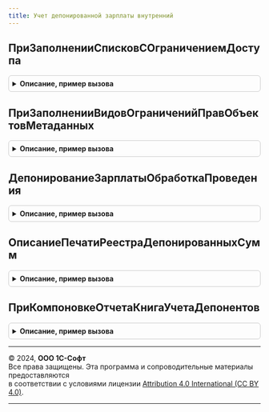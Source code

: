 ```yaml
---
title: Учет депонированной зарплаты внутренний
---
```



## ПриЗаполненииСписковСОграничениемДоступа
<details style="margin: 1em 0; padding: 0.5em; border: 1px solid #ccc; border-radius: 6px;">

<summary style="font-weight: bold; cursor: pointer;">Описание, пример вызова</summary>

```bsl

// См. УправлениеДоступомПереопределяемый.ПриЗаполненииСписковСОграничениемДоступа.
Процедура ПриЗаполненииСписковСОграничениемДоступа(Списки) Экспорт
```

Пример вызова
```bsl
УчетДепонированнойЗарплатыВнутренний.ПриЗаполненииСписковСОграничениемДоступа(Списки) 
```
</details>

## ПриЗаполненииВидовОграниченийПравОбъектовМетаданных
<details style="margin: 1em 0; padding: 0.5em; border: 1px solid #ccc; border-radius: 6px;">

<summary style="font-weight: bold; cursor: pointer;">Описание, пример вызова</summary>

```bsl

// См. УправлениеДоступомПереопределяемый.ПриЗаполненииВидовОграниченийПравОбъектовМетаданных.
Процедура ПриЗаполненииВидовОграниченийПравОбъектовМетаданных(Описание) Экспорт
```

Пример вызова
```bsl
УчетДепонированнойЗарплатыВнутренний.ПриЗаполненииВидовОграниченийПравОбъектовМетаданных(Описание) 
```
</details>

## ДепонированиеЗарплатыОбработкаПроведения
<details style="margin: 1em 0; padding: 0.5em; border: 1px solid #ccc; border-radius: 6px;">

<summary style="font-weight: bold; cursor: pointer;">Описание, пример вызова</summary>

```bsl

/// Обработчики событий модуля объекта документов Депонирование зарплаты.

Процедура ДепонированиеЗарплатыОбработкаПроведения(ДокументОбъект, Отказ) Экспорт
```

Пример вызова
```bsl
УчетДепонированнойЗарплатыВнутренний.ДепонированиеЗарплатыОбработкаПроведения(ДокументОбъект, Отказ) 
```
</details>

## ОписаниеПечатиРеестраДепонированныхСумм
<details style="margin: 1em 0; padding: 0.5em; border: 1px solid #ccc; border-radius: 6px;">

<summary style="font-weight: bold; cursor: pointer;">Описание, пример вызова</summary>

```bsl

// Возвращает описание команды печати реестра депонированных сумм.
//
// Возвращаемое значение:
//   Структура - структура с полями:
//		* ПредставлениеКоманды - строка.
//
Функция ОписаниеПечатиРеестраДепонированныхСумм() Экспорт
```

Пример вызова
```bsl
Результат = УчетДепонированнойЗарплатыВнутренний.ОписаниеПечатиРеестраДепонированныхСумм() 
```
</details>

## ПриКомпоновкеОтчетаКнигаУчетаДепонентов
<details style="margin: 1em 0; padding: 0.5em; border: 1px solid #ccc; border-radius: 6px;">

<summary style="font-weight: bold; cursor: pointer;">Описание, пример вызова</summary>

```bsl

Процедура ПриКомпоновкеОтчетаКнигаУчетаДепонентов(Объект, ДокументРезультат, СтандартнаяОбработка) Экспорт
```

Пример вызова
```bsl
УчетДепонированнойЗарплатыВнутренний.ПриКомпоновкеОтчетаКнигаУчетаДепонентов(Объект, ДокументРезультат, СтандартнаяОбработка) 
```
</details>

---

© 2024, **ООО 1С-Софт**  
Все права защищены. Эта программа и сопроводительные материалы предоставляются  
в соответствии с условиями лицензии [Attribution 4.0 International (CC BY 4.0)](https://creativecommons.org/licenses/by/4.0/legalcode).

---
